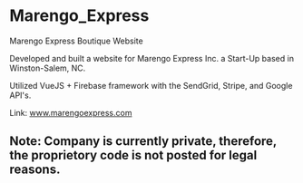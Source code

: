 # Marengo_Express
Marengo Express Boutique Website

Developed and built a website for Marengo Express Inc. a Start-Up based in Winston-Salem, NC.

Utilized VueJS + Firebase framework with the SendGrid, Stripe, and Google API's.

Link: www.marengoexpress.com 

## Note: Company is currently private, therefore, the proprietory code is not posted for legal reasons.
